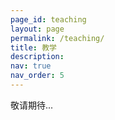 ```yaml
---
page_id: teaching
layout: page
permalink: /teaching/
title: 教学
description: 
nav: true
nav_order: 5
---
```


敬请期待...